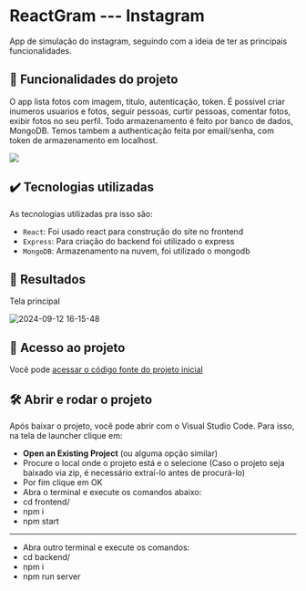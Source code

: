 
# ReactGram --- Instagram 
App de simulação do instagram, seguindo com a ideia de ter as principais funcionalidades.

## 🔨 Funcionalidades do projeto

O app lista fotos com imagem, titulo, autenticação, token. É possivel criar inumeros usuarios e fotos, seguir pessoas, curtir pessoas, comentar fotos, exibir fotos no seu perfil. Todo armazenamento é feito por banco de dados, MongoDB. Temos tambem a authenticação feita por email/senha, com token de armazenamento em localhost.

![](img/amostra.gif)

## ✔️ Tecnologias utilizadas

As tecnologias utilizadas pra isso são:

- `React`: Foi usado react para construção do site no frontend
- `Express`: Para criação do backend foi utilizado o express
- `MongoDB`: Armazenamento na nuvem, foi utilizado o mongodb


## 🎯 Resultados

Tela principal

![2024-09-12 16-15-48](https://github.com/user-attachments/assets/d2c67054-dba6-4dcb-8805-4345a1c731e1)



## 📁 Acesso ao projeto

Você pode [acessar o código fonte do projeto inicial](https://github.com/Vinilazza/ReactGram---Instagram)

## 🛠️ Abrir e rodar o projeto

Após baixar o projeto, você pode abrir com o Visual Studio Code. Para isso, na tela de launcher clique em:

- **Open an Existing Project** (ou alguma opção similar)
- Procure o local onde o projeto está e o selecione (Caso o projeto seja baixado via zip, é necessário extraí-lo antes de procurá-lo)
- Por fim clique em OK
- Abra o terminal e execute os comandos abaixo:
- cd frontend/
- npm i
- npm start
- ---
- Abra outro terminal e execute os comandos:
- cd backend/
- npm i
- npm run server




